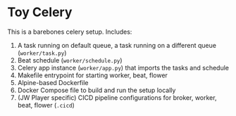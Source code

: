 # Toy Celery

This is a barebones celery setup. Includes: 
1. A task running on default queue, a task running on a different queue (`worker/task.py`)
1. Beat schedule (`worker/schedule.py`)
1. Celery app instance (`worker/app.py`) that imports the tasks and schedule
1. Makefile entrypoint for starting worker, beat, flower
1. Alpine-based Dockerfile
1. Docker Compose file to build and run the setup locally
1. (JW Player specific) CICD pipeline configurations for broker, worker, beat, flower (`.cicd`)

